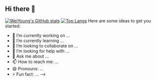 ## Hi there 👋
[![WeiYoung's GitHub stats](https://github-readme-stats.vercel.app/api?username=WeiYoung1013&count_private=true)](https://github.com/WeiYoung1013/github-readme-stats)
[![Top Langs](https://github-readme-stats.vercel.app/api/top-langs/?username=WeiYoung1013&hide=html,Jupyter)](https://github.com/WeiYoung1013/github-readme-stats)
Here are some ideas to get you started:

- 🔭 I’m currently working on ...
- 🌱 I’m currently learning ...
- 👯 I’m looking to collaborate on ...
- 🤔 I’m looking for help with ...
- 💬 Ask me about ...
- 📫 How to reach me: ...
- 😄 Pronouns: ...
- ⚡ Fun fact: ...
-->
